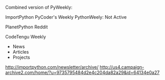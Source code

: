 
Combined version of PyWeekly:

ImportPython
PyCoder's Weekly
PythonWeely: Not Active



PlanetPython
Reddit

CodeTengu Weekly

- News
- Articles
- Projects

http://importpython.com/newsletter/archive/
http://us4.campaign-archive2.com/home/?u=9735795484d2e4c204da82a29&id=64134e0a27